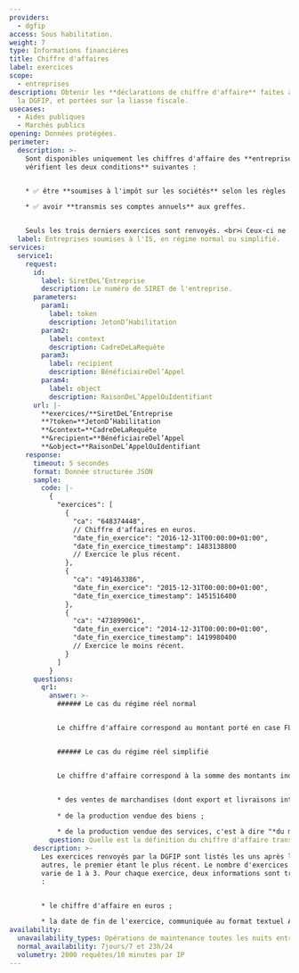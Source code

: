 ```yaml
---
providers:
  - dgfip
access: Sous habilitation.
weight: 7
type: Informations financières
title: Chiffre d'affaires
label: exercices
scope:
  - entreprises
description: Obtenir les **déclarations de chiffre d'affaire** faites auprès de
  la DGFIP, et portées sur la liasse fiscale.
usecases:
  - Aides publiques
  - Marchés publics
opening: Données protégées.
perimeter:
  description: >-
    Sont disponibles uniquement les chiffres d'affaire des **entreprises qui
    vérifient les deux conditions** suivantes :


    * ✅ être **soumises à l'impôt sur les sociétés** selon les règles des régimes d'imposition réels, normal ou simplifié ;

    * ✅ avoir **transmis ses comptes annuels** aux greffes.


    Seuls les trois derniers exercices sont renvoyés. <br>ℹ️ Ceux-ci ne sont pas forcément les exercices des trois dernières années car il peut y avoir plusieurs exercices dans une même année.
  label: Entreprises soumises à l'IS, en régime normal ou simplifié.
services:
  service1:
    request:
      id:
        label: SiretDeL’Entreprise
        description: Le numéro de SIRET de l'entreprise.
      parameters:
        param1:
          label: token
          description: JetonD’Habilitation
        param2:
          label: context
          description: CadreDeLaRequête
        param3:
          label: recipient
          description: BénéficiaireDel’Appel
        param4:
          label: object
          description: RaisonDeL’AppelOuIdentifiant
      url: |-
        **exercices/**SiretDeL’Entreprise
        **?token=**JetonD’Habilitation
        **&context=**CadreDeLaRequête
        **&recipient=**BénéficiaireDel’Appel
        **&object=**RaisonDeL’AppelOuIdentifiant
    response:
      timeout: 5 secondes
      format: Donnée structurée JSON
      sample:
        code: |-
          {
            "exercices": [
              {
                "ca": "648374448",
                // Chiffre d'affaires en euros.
                "date_fin_exercice": "2016-12-31T00:00:00+01:00",
                "date_fin_exercice_timestamp": 1483138800
                // Exercice le plus récent.
              },
              {
                "ca": "491463386",
                "date_fin_exercice": "2015-12-31T00:00:00+01:00",
                "date_fin_exercice_timestamp": 1451516400
              },
              {
                "ca": "473899061",
                "date_fin_exercice": "2014-12-31T00:00:00+01:00",
                "date_fin_exercice_timestamp": 1419980400
                // Exercice le moins récent.
              }
            ]
          }
      questions:
        qr1:
          answer: >-
            ###### Le cas du régime réel normal


            Le chiffre d'affaire correspond au montant porté en case FL du [formulaire 2052 - compte de résultat de l'exercice](https://www.impots.gouv.fr/portail/files/formulaires/2052-sd/2018/2052-sd_2117.pdf), c'est-à-dire, le total des chiffres d'affaire nets de France et d'exportations et livraisons intracommunautaires.


            ###### Le cas du régime réel simplifié


            Le chiffre d'affaire correspond à la somme des montants indiqués dans les cases 210, 214 et 218 du [formulaire 2033B - compte de résultat simplifié de l'exercice](https://www.impots.gouv.fr/portail/files/formulaires/2033-sd/2018/2033-sd_2094.pdf) ; c'est à dire le total :


            * des ventes de marchandises (dont export et livraisons intracommunautaires) ;

            * de la production vendue des biens ;

            * de la production vendue des services, c'est à dire "*du montant des travaux, études et prestations de services exécutés, comprenant le cas échéant les produits des activités annexes (services exploités dans l'intérêt du personnel, commissions et courtages, locations diverses, mises à disposition de personnel facturées, ports et frais accessoires facturés, boni sur remises d'emballages consignés)."* <br>[Source : impôts.gouv](https://www.impots.gouv.fr/portail/files/formulaires/2033-sd/2019/2033-sd_2570.pdf)
          question: Quelle est la définition du chiffre d'affaire transmis ?
      description: >-
        Les exercices renvoyés par la DGFIP sont listés les uns après les
        autres, le premier étant le plus récent. Le nombre d'exercices renvoyés
        varie de 1 à 3. Pour chaque exercice, deux informations sont transmises
        :


        * le chiffre d'affaire en euros ;

        * la date de fin de l'exercice, communiquée au format textuel AAAA-MM-JJ et au format timestamp UNIX.
availability:
  unavailability_types: Opérations de maintenance toutes les nuits entre 1h et 2h.
  normal_availability: 7jours/7 et 23h/24
  volumetry: 2000 requêtes/10 minutes par IP
---
```

